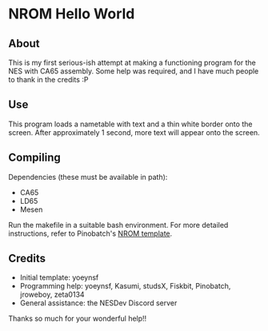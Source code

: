 # NROM Hello World

## About
This is my first serious-ish attempt at making a functioning program for the NES with CA65 assembly. Some help was required, and I have much people to thank in the credits :P

## Use
This program loads a nametable with text and a thin white border onto the screen. After approximately 1 second, more text will appear onto the screen. 

## Compiling
Dependencies (these must be available in path):
- CA65
- LD65
- Mesen

Run the makefile in a suitable bash environment. For more detailed instructions, refer to Pinobatch's [NROM template](https://github.com/pinobatch/nrom-template).

## Credits
- Initial template: yoeynsf
- Programming help: yoeynsf, Kasumi, studsX, Fiskbit, Pinobatch, jroweboy, zeta0134
- General assistance: the NESDev Discord server

Thanks so much for your wonderful help!!
